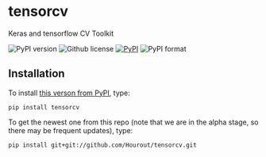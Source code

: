 # tensorcv
Keras and tensorflow CV Toolkit

![PyPI version](https://img.shields.io/pypi/pyversions/tensorcv.svg)
![Github license](https://img.shields.io/github/license/Hourout/tensorcv.svg)
[![PyPI](https://img.shields.io/pypi/v/tensorcv.svg)](https://pypi.python.org/pypi/tensorcv)
![PyPI format](https://img.shields.io/pypi/format/tensorcv.svg)

## Installation
To install [this verson from PyPI](https://pypi.org/project/tensorcv/), type:

```
pip install tensorcv
```

To get the newest one from this repo (note that we are in the alpha stage, so there may be frequent updates), type:

```
pip install git+git://github.com/Hourout/tensorcv.git
```
